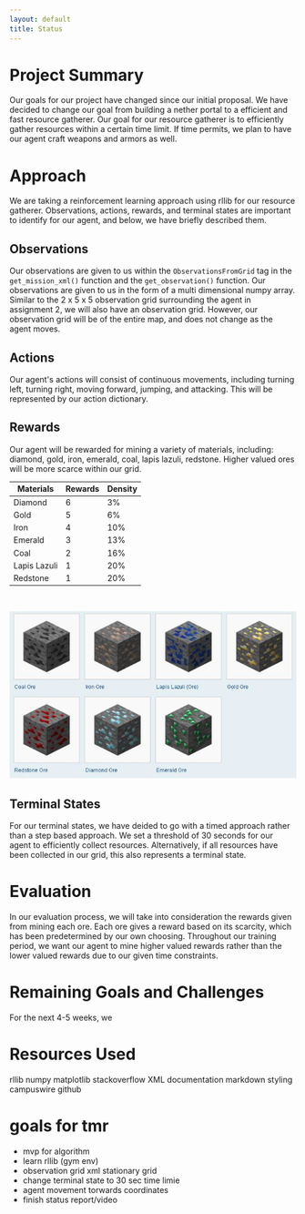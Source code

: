 ```yaml
---
layout: default
title: Status
---
```


# Project Summary
Our goals for our project have changed since our initial proposal. We have decided to change our goal from building a nether portal to a efficient and fast resource gatherer. Our goal for our resource gatherer is to efficiently gather resources within a certain time limit. If time permits, we plan to have our agent craft weapons and armors as well. 

# Approach
We are taking a reinforcement learning approach using rllib for our resource gatherer. Observations, actions, rewards, and terminal states are important to identify for our agent, and below, we have briefly described them. 

## Observations
Our observations are given to us within the `ObservationsFromGrid` tag in the `get_mission_xml()` function and the `get_observation()` function. Our observations are given to us in the form of a multi dimensional numpy array. Similar to the 2 x 5 x 5 observation grid surrounding the agent in assignment 2, we will also have an observation grid. However, our observation grid will be of the entire map, and does not change as the agent moves. 

## Actions
Our agent's actions will consist of continuous movements, including turning left, turning right, moving forward, jumping, and attacking. This will be represented by our action dictionary.

## Rewards
Our agent will be rewarded for mining a variety of materials, including: diamond, gold, iron, emerald, coal, lapis lazuli, redstone. Higher valued ores will be more scarce within our grid.


| Materials | Rewards | Density |
| ----------- | ----------- | ----------- |
| Diamond | 6 | 3% |
| Gold | 5 | 6% |
| Iron | 4 | 10% |
| Emerald | 3 | 13% |
| Coal | 2 | 16% |
| Lapis Lazuli | 1 | 20% |
| Redstone | 1 | 20% |

<br>

![ores](./images/ores.jpg)

## Terminal States
For our terminal states, we have deided to go with a timed approach rather than a step based approach. We set a threshold of 30 seconds for our agent to efficiently collect resources. Alternatively, if all resources have been collected in our grid, this also represents a terminal state.

# Evaluation
In our evaluation process, we will take into consideration the rewards given from mining each ore. Each ore gives a reward based on its scarcity, which has been predetermined by our own choosing. Throughout our training period, we want our agent to mine higher valued rewards rather than the lower valued rewards due to our given time constraints. 

# Remaining Goals and Challenges
For the next 4-5 weeks, we 

# Resources Used
rllib
numpy
matplotlib
stackoverflow
XML documentation
markdown styling
campuswire
github


# goals for tmr
- mvp for algorithm
- learn rllib (gym env)
- observation grid xml stationary grid
- change terminal state to 30 sec time limie
- agent movement torwards coordinates 
- finish status report/video